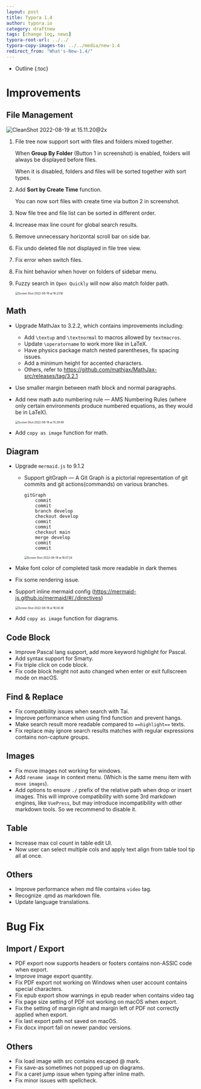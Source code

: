 ```yaml
---
layout: post
title: Typora 1.4
author: typora.io
category: draftnew
tags: [change log, news]
typora-root-url: ../../
typora-copy-images-to: ../../media/new-1.4
redirect_from: "What's-New-1.4/"
---
```


* Outline
{:toc}
# Improvements

## File Management

![CleanShot 2022-08-19 at 15.11.20@2x](/media/new-1.4/CleanShot%202022-08-19%20at%2015.11.20@2x.png)

1. File tree now support sort with files and folders mixed together. 

   When **Group By Folder** (Button 1 in screenshot) is enabled, folders will always be displayed before files.

   When it is disabled, folders and files will be sorted together with sort types.

2. Add **Sort by Create Time** function. 

   You can now sort files with create time via button 2 in screenshot.

3. Now file tree and file list can be sorted in different order.

4. Increase max line count for global search results.

5. Remove unnecessary horizontal scroll bar on side bar. 

6. Fix undo deleted file not displayed in file tree view.

7. Fix error when switch files.

8. Fix hint behavior when hover on folders of sidebar menu.

9. Fuzzy search in `Open Quickly` will now also match folder path.

   <img src="/media/new-1.4/Screen%20Shot%202022-08-19%20at%2016.23.16.png" alt="Screen Shot 2022-08-19 at 16.23.16" style="zoom:50%;" />

## Math

- Upgrade MathJax to 3.2.2, which contains improvements including:

  - Add `\textup` and `\textnormal` to macros allowed by `textmacros`. 
  - Update `\operatorname` to work more like in LaTeX.
  - Have physics package match nested parentheses, fix spacing issues. 
  - Add a minimum height for accented characters.
  - Others, refer to <https://github.com/mathjax/MathJax-src/releases/tag/3.2.1>

- Use smaller margin between math block and normal paragraphs.

- Add new math auto numbering rule — AMS Numbering Rules (where only certain environments produce numbered equations, as they would be in LaTeX).

  <img src="/media/new-1.4/Screen%20Shot%202022-08-19%20at%2015.29.49.png" alt="Screen Shot 2022-08-19 at 15.29.49" style="zoom:50%;" />

- Add `copy as image` function for math.

## Diagram

- Upgrade `mermaid.js` to 9.1.2

  - Support gitGraph — A Git Graph is a pictorial representation of git commits and git actions(commands) on various branches.

    ```
    gitGraph
        commit
        commit
        branch develop
        checkout develop
        commit
        commit
        checkout main
        merge develop
        commit
        commit
    ```

    

    <img src="/media/new-1.4/Screen%20Shot%202022-08-19%20at%2016.07.24.png" alt="Screen Shot 2022-08-19 at 16.07.24" style="zoom:50%;" />

- Make font color of completed task more readable in dark themes

- Fix some rendering issue. 

- Support inline mermaid config (<https://mermaid-js.github.io/mermaid/#/./directives>)

  <img src="/media/new-1.4/Screen%20Shot%202022-08-19%20at%2016.04.36.png" alt="Screen Shot 2022-08-19 at 16.04.36" style="zoom:50%;" />

- Add `copy as image` function for diagrams.

## Code Block

- Improve Pascal lang support, add more keyword highlight for Pascal.
- Add syntax support for Smarty.
- Fix triple click on code block.
- Fix code block height not auto changed when enter or exit fullscreen mode on macOS.

## Find & Replace

- Fix compatibility issues when search with Tai.
- Improve performance when using find function and prevent hangs.
- Make search result more readable compared to `==highlight==` texts.
- Fix replace may ignore search results matches with regular expressions contains non-capture groups.

## Images

- Fix move images not working for windows.
- Add `rename image` in context menu. (Which is the same menu item with `move images`).
- Add options to ensure `./` prefix of the relative path when drop or insert images. This will improve compatibility with some 3rd markdown engines, like `VuePress`, but may introduce incompatibility with other markdown tools. So we recommend to disable it.

## Table

- Increase max col count in table edit UI.
- Now user can select multiple cols and apply text align from table tool tip all at once.

## Others

- Improve performance when md file contains `video` tag.
- Recognize .qmd as markdown file.
- Update language translations.

# Bug Fix

## Import / Export

- PDF export now supports headers or footers contains non-ASSIC code when export.
- Improve image export quantity.
- Fix PDF export not working on Windows when user account contains special characters.
- Fix epub export show warnings in epub reader when contains video tag
- Fix page size setting of PDF not working on macOS when export.
- Fix the setting of margin right and margin left of PDF not correctly applied when export.
- Fix last export path not saved on macOS.
- Fix docx import fail on newer pandoc versions.

## Others

- Fix load image with src contains escaped @ mark.
- Fix save-as sometimes not popped up on diagrams.
- Fix a caret jump issue when typing after inline math.
- Fix minor issues with spellcheck.

